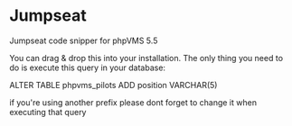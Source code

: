 # Jumpseat
Jumpseat code snipper for phpVMS 5.5

You can drag & drop this into your installation. The only thing you need to do is execute this query in your database:

ALTER TABLE phpvms_pilots ADD position VARCHAR(5)

if you're using another prefix please dont forget to change it when executing that query
